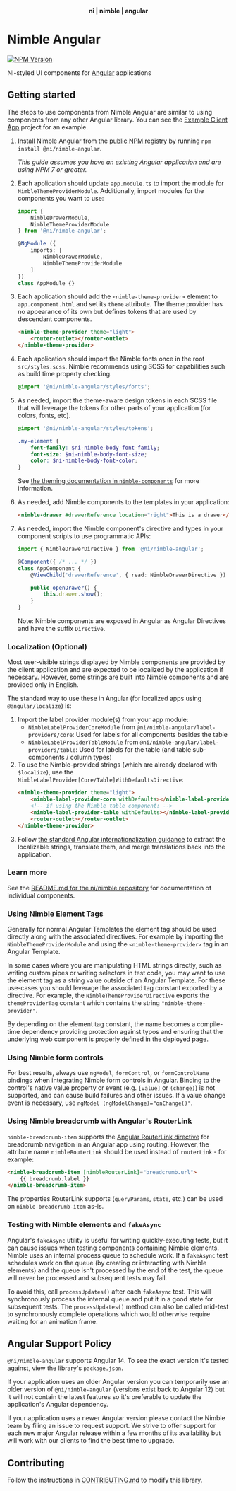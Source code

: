 <div align="center">
    <p><b>ni | nimble | angular</b></p>
</div>

# Nimble Angular

[![NPM Version](https://img.shields.io/npm/v/@ni/nimble-angular.svg)](https://www.npmjs.com/package/@ni/nimble-angular)

NI-styled UI components for [Angular](https://angular.io) applications

## Getting started

The steps to use components from Nimble Angular are similar to using components from any other Angular library. You can see the [Example Client App](/angular-workspace/projects/example-client-app) project for an example.

1. Install Nimble Angular from the [public NPM registry](https://www.npmjs.com/package/@ni/nimble-angular) by running `npm install @ni/nimble-angular`.

    *This guide assumes you have an existing Angular application and are using NPM 7 or greater.*

2. Each application should update `app.module.ts` to import the module for `NimbleThemeProviderModule`. Additionally, import modules for the components you want to use:

    ```ts
    import {
        NimbleDrawerModule,
        NimbleThemeProviderModule
    } from '@ni/nimble-angular';

    @NgModule ({
        imports: [
            NimbleDrawerModule,
            NimbleThemeProviderModule
        ]
    })
    class AppModule {}
    ```

3. Each application should add the `<nimble-theme-provider>` element to `app.component.html` and set its `theme` attribute. The theme provider has no appearance of its own but defines tokens that are used by descendant components.

    ```html
    <nimble-theme-provider theme="light">
        <router-outlet></router-outlet>
    </nimble-theme-provider>
    ```

4. Each application should import the Nimble fonts once in the root `src/styles.scss`. Nimble recommends using SCSS for capabilities such as build time property checking.

    ```scss
    @import '@ni/nimble-angular/styles/fonts';
    ```

5. As needed, import the theme-aware design tokens in each SCSS file that will leverage the tokens for other parts of your application (for colors, fonts, etc).

    ```scss
    @import '@ni/nimble-angular/styles/tokens';

    .my-element {
        font-family: $ni-nimble-body-font-family;
        font-size: $ni-nimble-body-font-size;
        color: $ni-nimble-body-font-color;
    }
    ```

    See [the theming documentation in `nimble-components`](/packages/nimble-components/README.md#theming) for more information.

6. As needed, add Nimble components to the templates in your application:

    ```html
    <nimble-drawer #drawerReference location="right">This is a drawer</nimble-drawer>
    ```

7. As needed, import the Nimble component's directive and types in your component scripts to use programmatic APIs:

    ```ts
    import { NimbleDrawerDirective } from '@ni/nimble-angular';

    @Component({ /* ... */ })
    class AppComponent {
        @ViewChild('drawerReference', { read: NimbleDrawerDirective }) public drawer: NimbleDrawerDirective;

        public openDrawer() {
            this.drawer.show();
        }
    }
    ```

   Note: Nimble components are exposed in Angular as Angular Directives and have the suffix `Directive`.

### Localization (Optional)

Most user-visible strings displayed by Nimble components are provided by the client application and are expected to be localized by the application if necessary. However, some strings are built into Nimble components and are provided only in English.

The standard way to use these in Angular (for localized apps using `@angular/localize`) is:
1. Import the label provider module(s) from your app module:
    - `NimbleLabelProviderCoreModule` from `@ni/nimble-angular/label-providers/core`: Used for labels for all components besides the table
    - `NimbleLabelProviderTableModule` from `@ni/nimble-angular/label-providers/table`: Used for labels for the table (and table sub-components / column types)
2. To use the Nimble-provided strings (which are already declared with `$localize`), use the `NimbleLabelProvider[Core/Table]WithDefaultsDirective`:
    ```html
    <nimble-theme-provider theme="light">
        <nimble-label-provider-core withDefaults></nimble-label-provider-core>
        <!-- if using the Nimble table component: -->
        <nimble-label-provider-table withDefaults></nimble-label-provider-table>
        <router-outlet></router-outlet>
    </nimble-theme-provider>
    ```
3. Follow [the standard Angular internationalization guidance](https://angular.io/guide/i18n-common-overview) to extract the localizable strings, translate them, and merge translations back into the application. 

### Learn more

See the [README.md for the ni/nimble repository](/README.md) for documentation of individual components.

### Using Nimble Element Tags

Generally for normal Angular Templates the element tag should be used directly along with the associated directives. For example by importing the `NimbleThemeProviderModule` and using the `<nimble-theme-provider>` tag in an Angular Template.

In some cases where you are manipulating HTML strings directly, such as writing custom pipes or writing selectors in test code, you may want to use the element tag as a string value outside of an Angular Template. For these use-cases you should leverage the associated tag constant exported by a directive. For example, the  `NimbleThemeProviderDirective` exports the `themeProviderTag` constant which contains the string `"nimble-theme-provider"`.

By depending on the element tag constant, the name becomes a compile-time dependency providing protection against typos and ensuring that the underlying web component is properly defined in the deployed page.

### Using Nimble form controls

For best results, always use `ngModel`, `formControl`, or `formControlName` bindings when integrating Nimble form controls in Angular. Binding to the control's native value property or event (e.g. `[value]` or `(change)`) is not supported, and can cause build failures and other issues. If a value change event is necessary, use `ngModel (ngModelChange)="onChange()"`.

### Using Nimble breadcrumb with Angular's RouterLink

`nimble-breadcrumb-item` supports the [Angular RouterLink directive](https://angular.io/api/router/RouterLink) for breadcrumb navigation in an Angular app using routing.
However, the attribute name `nimbleRouterLink` should be used instead of `routerLink` - for example:
```html
<nimble-breadcrumb-item [nimbleRouterLink]="breadcrumb.url">
    {{ breadcrumb.label }}
</nimble-breadcrumb-item>
```
The properties RouterLink supports (`queryParams`, `state`, etc.) can be used on `nimble-breadcrumb-item` as-is.

### Testing with Nimble elements and `fakeAsync`

Angular's `fakeAsync` utility is useful for writing quickly-executing tests, but it can cause issues when testing components containing Nimble elements. Nimble uses an internal process queue to schedule work. If a `fakeAsync` test schedules work on the queue (by creating or interacting with Nimble elements) and the queue isn't processed by the end of the test, the queue will never be processed and subsequent tests may fail.

To avoid this, call `processUpdates()` after each `fakeAsync` test. This will synchronously process the internal queue and put it in a good state for subsequent tests. The `processUpdates()` method can also be called mid-test to synchronously complete operations which would otherwise require waiting for an animation frame.

## Angular Support Policy

`@ni/nimble-angular` supports Angular 14. To see the exact version it's tested against, view the library's `package.json`.

If your application uses an older Angular version you can temporarily use an older version of `@ni/nimble-angular` (versions exist back to Angular 12) but it will not contain the latest features so it's preferable to update the application's Angular dependency.

If your application uses a newer Angular version please contact the Nimble team by filing an issue to request support. We strive to offer support for each new major Angular release within a few months of its availability but will work with our clients to find the best time to upgrade.

## Contributing

Follow the instructions in [CONTRIBUTING.md](/angular-workspace/projects/ni/nimble-angular/CONTRIBUTING.md) to modify this library.

